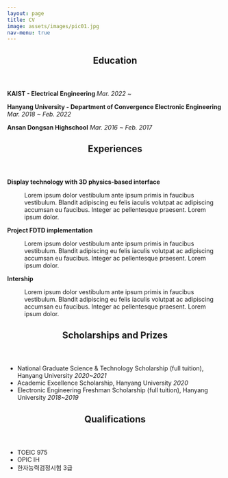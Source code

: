 ```yaml
---
layout: page
title: CV
image: assets/images/pic01.jpg
nav-menu: true
---
```


<!-- Main -->
<div id="main">

<!-- One -->
<section id="one">
	<div class="inner">
		<header class="major">
			<h2>Education</h2>
		</header>
		<p> <b>KAIST - Electrical Engineering </b> <i>Mar. 2022 ~</i> </p>
		<p> <b>Hanyang University - Department of Convergence Electronic Engineering</b> <i>Mar. 2018 ~ Feb. 2022</i> </p>
		<p> <b>Ansan Dongsan Highschool</b> <i>Mar. 2016 ~ Feb. 2017</i> </p>
	</div>
</section>

<!-- Two -->
<section id="two">
	<div class="inner">
		<header class="major">
			<h2>Experiences</h2>
		</header>
<dl>
	<dt><b>Display technology with 3D physics-based interface </b> </dt>
	<dd>
		<p>Lorem ipsum dolor vestibulum ante ipsum primis in faucibus vestibulum. Blandit adipiscing eu felis iaculis volutpat ac adipiscing accumsan eu faucibus. Integer ac pellentesque praesent. Lorem ipsum dolor.</p>
	</dd>
	<dt><b>Project FDTD implementation</b></dt>
	<dd>
		<p>Lorem ipsum dolor vestibulum ante ipsum primis in faucibus vestibulum. Blandit adipiscing eu felis iaculis volutpat ac adipiscing accumsan eu faucibus. Integer ac pellentesque praesent. Lorem ipsum dolor.</p>
	</dd>
	<dt><b>Intership </b></dt>
	<dd>
		<p>Lorem ipsum dolor vestibulum ante ipsum primis in faucibus vestibulum. Blandit adipiscing eu felis iaculis volutpat ac adipiscing accumsan eu faucibus. Integer ac pellentesque praesent. Lorem ipsum dolor.</p>
	</dd>
</dl>
	</div>
</section>

<!-- Three -->
<section id="three">
	<div class="inner">
		<header class="major">
			<h2>Scholarships and Prizes</h2>
		</header>
		<ul>
			<li>National Graduate Science & Technology Scholarship (full tuition), Hanyang University <i>2020~2021</i></li>
			<li>Academic Excellence Scholarship, Hanyang University <i>2020</i></li>
			<li>Electronic Engineering Freshman Scholarship (full tuition), Hanyang University   <i>2018~2019</i></li>
		</ul>
	</div>
</section>
</div>

<!-- Four -->
<section id="four">
	<div class="inner">
		<header class="major">
			<h2>Qualifications</h2>
		</header>
		<ul>
			<li>TOEIC 975</li>
			<li>OPIC IH</li>
			<li>한자능력검정시험 3급</li>
		</ul>
	</div>
</section>
</div>
